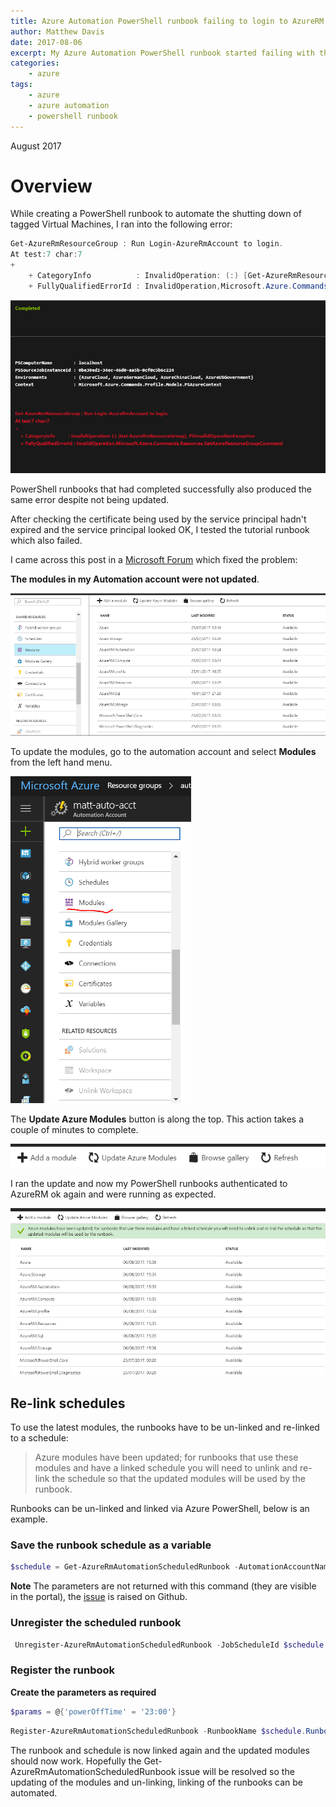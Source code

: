 ```yaml
---
title: Azure Automation PowerShell runbook failing to login to AzureRM
author: Matthew Davis
date: 2017-08-06
excerpt: My Azure Automation PowerShell runbook started failing with the error Run Login-AzureRmAccount to login.
categories: 
    - azure
tags:
    - azure
    - azure automation
    - powershell runbook
---
```

August 2017

# Overview

While creating a PowerShell runbook to automate the shutting down of tagged Virtual Machines, I ran into the following error:

```powershell
Get-AzureRmResourceGroup : Run Login-AzureRmAccount to login.
At test:7 char:7
+ 
    + CategoryInfo          : InvalidOperation: (:) [Get-AzureRmResourceGroup], PSInvalidOperationException
    + FullyQualifiedErrorId : InvalidOperation,Microsoft.Azure.Commands.Resources.GetAzureResourceGroupCommand
```

![login error when running PowerShell runbook](/images/azure-auto-module-update/login-error.png)

PowerShell runbooks that had completed successfully also produced the same error despite not being updated.

After checking the certificate being used by the service principal hadn't expired and the service principal looked OK, I tested the tutorial runbook which also failed.

I came across this post in a [Microsoft Forum] which fixed the problem:

**The modules in my Automation account were not updated**. 

![out of date modules](/images/azure-auto-module-update/azure-module-before-update.png)

To update the modules, go to the automation account and select **Modules** from the left hand menu.

![azure automation menu](/images/azure-auto-module-update/azure-auto-module.png)

The **Update Azure Modules** button is along the top. This action takes a couple of minutes to complete.

![update azure modules button](/images/azure-auto-module-update/update-azure-modules.png)

I ran the update and now my PowerShell runbooks authenticated to AzureRM ok again and were running as expected.

![updated modules](/images/azure-auto-module-update/azure-auto-module-update.png)

## Re-link schedules

To use the latest modules, the runbooks have to be un-linked and re-linked to a schedule:

> Azure modules have been updated; for runbooks that use these modules and have a linked schedule you will need to unlink and re-link the schedule so that the updated modules will be used by the runbook.

Runbooks can be un-linked and linked via Azure PowerShell, below is an example.

### Save the runbook schedule as a variable

```powershell
$schedule = Get-AzureRmAutomationScheduledRunbook -AutomationAccountName autoAcctName -ResourceGroupName rgName -name rbName
```

**Note** The parameters are not returned with this command (they are visible in the portal), the [issue] is raised on Github.

### Unregister the scheduled runbook

```powershell
 Unregister-AzureRmAutomationScheduledRunbook -JobScheduleId $schedule.JobScheduleId -AutomationAccountName $schedule.AutomationAccountName -ResourceGroupName $schedule.ResourceGroupName -Force
```

### Register the runbook

**Create the parameters as required**

```powershell
$params = @{'powerOffTime' = '23:00'}
```

```powershell
Register-AzureRmAutomationScheduledRunbook -RunbookName $schedule.RunbookName -ScheduleName $schedule.ScheduleName -ResourceGroupName $schedule.ResourceGroupName -AutomationAccountName $schedule.AutomationAccountName -Parameters $params
```

The runbook and schedule is now linked again and the updated modules should now work. Hopefully the Get-AzureRmAutomationScheduledRunbook issue will be resolved so the updating of the modules and un-linking, linking of the runbooks can be automated.


[Microsoft Forum]: https://social.msdn.microsoft.com/Forums/en-US/c38e01df-dac8-4095-9658-7b1d981fe8e6/azure-automation-error-run-loginazurermaccount-to-login?forum=azureautomation

[issue]: https://github.com/Azure/azure-powershell/issues/2180
